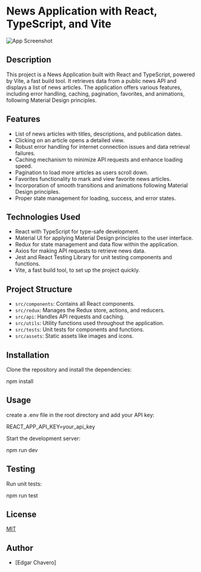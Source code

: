# News Application with React, TypeScript, and Vite

![App Screenshot](/screenshot.png)

## Description

This project is a News Application built with React and TypeScript, powered by Vite, a fast build tool. It retrieves data from a public news API and displays a list of news articles. The application offers various features, including error handling, caching, pagination, favorites, and animations, following Material Design principles.

## Features

- List of news articles with titles, descriptions, and publication dates.
- Clicking on an article opens a detailed view.
- Robust error handling for internet connection issues and data retrieval failures.
- Caching mechanism to minimize API requests and enhance loading speed.
- Pagination to load more articles as users scroll down.
- Favorites functionality to mark and view favorite news articles.
- Incorporation of smooth transitions and animations following Material Design principles.
- Proper state management for loading, success, and error states.

## Technologies Used

- React with TypeScript for type-safe development.
- Material UI for applying Material Design principles to the user interface.
- Redux for state management and data flow within the application.
- Axios for making API requests to retrieve news data.
- Jest and React Testing Library for unit testing components and functions.
- Vite, a fast build tool, to set up the project quickly.

## Project Structure

- `src/components`: Contains all React components.
- `src/redux`: Manages the Redux store, actions, and reducers.
- `src/api`: Handles API requests and caching.
- `src/utils`: Utility functions used throughout the application.
- `src/tests`: Unit tests for components and functions.
- `src/assets`: Static assets like images and icons.

## Installation

Clone the repository and install the dependencies:

npm install

## Usage

create a .env file in the root directory and add your API key:

REACT_APP_API_KEY=your_api_key

Start the development server:

npm run dev

## Testing

Run unit tests:

npm run test

## License

[MIT](https://choosealicense.com/licenses/mit/)

## Author

- [Edgar Chavero]